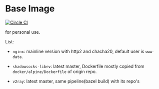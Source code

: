 # Base Image

[![Circle CI](https://circleci.com/gh/ahxxm/base/tree/master.svg?style=svg)](https://circleci.com/gh/ahxxm/base/tree/master)

for personal use.

List:

- `nginx`: mainline version with http2 and chacha20, default user is `www-data`.

- `shadowsocks-libev`: latest master, Dockerfile mostly copied from `docker/alpine/Dockerfile` of origin repo.

- `v2ray`: latest master, same pipeline(bazel build) with its repo's

